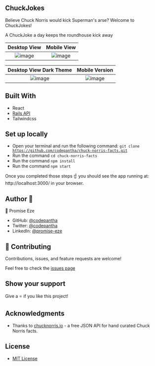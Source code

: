## ChuckJokes

Believe Chuck Norris would kick Superman's arse? Welcome to ChuckJokes!

A ChuckJoke a day keeps the roundhouse kick away

Desktop View | Mobile View
:------:|:-----:
![image](https://user-images.githubusercontent.com/46839548/162593740-a9fb2e5b-4e36-4fbc-9c2a-f221e43997d1.png) | ![image](https://user-images.githubusercontent.com/46839548/162593813-5fb3bee1-8146-4936-80db-56e004fda815.png)

Desktop View Dark Theme | Mobile Version
:------:|:-----:
![image](https://user-images.githubusercontent.com/46839548/162593854-8010d6d8-9b56-49bc-9bb7-1779058ae89e.png) | ![image](https://user-images.githubusercontent.com/46839548/162593932-cc0cb090-b315-4b04-aed9-b8e7b6620d16.png)

## Built With

- React
- [Rails API]('http://codepantha/chuck-norris-facts')
- Tailwindcss

## Set up locally

- Open your terminal and run the following command: <code>git clone https://github.com/codepantha/chuck-norris-facts.git</code>
- Run the command <code>cd chuck-norris-facts</code>
- Run the command <code>npm install</code>
- Run the command <code>npm start</code>

Once you completed those steps ☝️ you should see the app running at: http://localhost:3000/ in your browser.

## Author 👤

👤 Promise Eze

- GitHub: [@codepantha](https://github.com/codepantha)<br>
- Twitter: [@codepantha](https://twitter.com/codepantha)<br>
- LinkedIn: [@promise-eze](https://www.linkedin.com/in/promise-eze/)<br>

## 🤝 Contributing

Contributions, issues, and feature requests are welcome!

Feel free to check the [issues page](https://github.com/codepantha/chuck-norris-facts/issues)

## Show your support

Give a ⭐️ if you like this project!

## Acknowledgments

- Thanks to [chucknorris.io](https://chucknorris.io) - a free JSON API for hand curated Chuck Norris facts.

## License

- [MIT License](./LICENSE)
